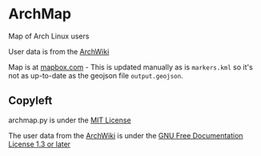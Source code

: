 ArchMap
=======

Map of Arch Linux users

User data is from the [ArchWiki](https://wiki.archlinux.org/index.php/ArchMap/List)

Map is at [mapbox.com](https://a.tiles.mapbox.com/v3/alux.h81a0lik/page.html?secure=1#3/55.13/21.80) - This is updated manually as is `markers.kml` so it's not as up-to-date as the geojson file `output.geojson`.


Copyleft
--------
archmap.py is under the [MIT License](http://opensource.org/licenses/MIT)

The user data from the [ArchWiki](https://wiki.archlinux.org/index.php/ArchMap/List) is under the [GNU Free Documentation License 1.3 or later](http://www.gnu.org/copyleft/fdl.html)
